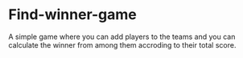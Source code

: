 # Find-winner-game

A simple game where you can add players to the teams and you can calculate the winner from among them accroding to their total score.
